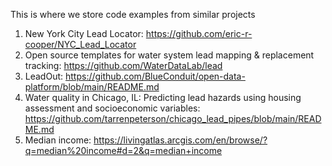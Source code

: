 This is where we store code examples from similar projects

1. New York City Lead Locator: https://github.com/eric-r-cooper/NYC_Lead_Locator
2. Open source templates for water system lead mapping & replacement tracking: https://github.com/WaterDataLab/lead
3. LeadOut: https://github.com/BlueConduit/open-data-platform/blob/main/README.md
4. Water quality in Chicago, IL: Predicting lead hazards using housing assessment and socioeconomic variables: https://github.com/tarrenpeterson/chicago_lead_pipes/blob/main/README.md
5. Median income: https://livingatlas.arcgis.com/en/browse/?q=median%20income#d=2&q=median+income
